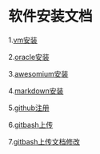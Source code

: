 软件安装文档
===

 1.[vm安装](vm安装.md)

 2.[oracle安装](oracle安装.md)

 3.[awesomium安装](awesomium.md)

 4.[markdown安装](markdown.md)

 5.[github注册](github.md)

 6.[gitbash上传](gitbash.md)

 7.[gitbash上传文档修改](git文档修改.md)